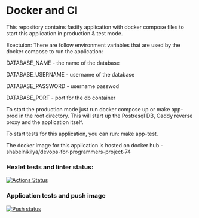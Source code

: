 # Docker and CI
This repository contains fastify application with docker compose files to start this application in production & test mode.

Exectuion:
There are follow environment variables that are used by the docker compose to run the application:

DATABASE_NAME - the name of the database

DATABASE_USERNAME - username of the database

DATABASE_PASSWORD - username passwod

DATABASE_PORT - port for the db container

To start the production mode just run docker compose up or make app-prod in the root directory. This will start up the Postresql DB, Caddy reverse proxy and the application itself.

To start tests for this application, you can run: make app-test.

The docker image for this application is hosted on docker hub - shabelnikilya/devops-for-programmers-project-74


### Hexlet tests and linter status:
[![Actions Status](https://github.com/shabelnikilya/devops-for-programmers-project-74/workflows/hexlet-check/badge.svg)](https://github.com/shabelnikilya/devops-for-programmers-project-74/actions)

### Application tests and push image
[![Push status](https://github.com/shabelnikilya/devops-for-programmers-project-74/actions/workflows/push.yml/badge.svg)](https://github.com/shabelnikilya/devops-for-programmers-project-74/actions)
